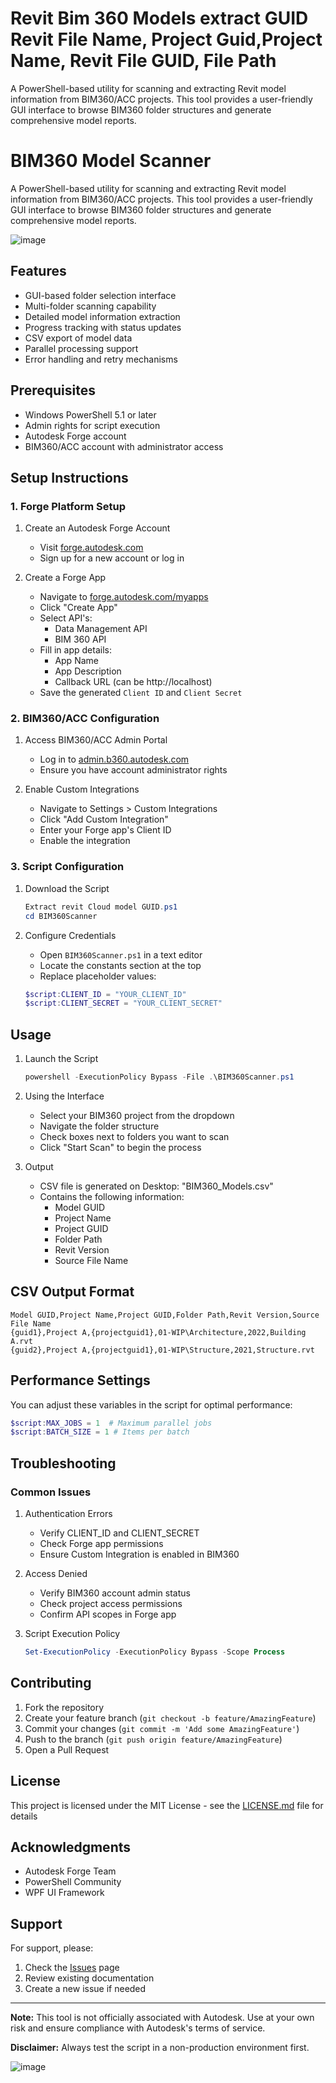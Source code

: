 # Revit Bim 360 Models extract GUID Revit File Name, Project Guid,Project Name, Revit File GUID, File Path

A PowerShell-based utility for scanning and extracting Revit model information from BIM360/ACC projects. This tool provides a user-friendly GUI interface to browse BIM360 folder structures and generate comprehensive model reports.



# BIM360 Model Scanner

A PowerShell-based utility for scanning and extracting Revit model information from BIM360/ACC projects. This tool provides a user-friendly GUI interface to browse BIM360 folder structures and generate comprehensive model reports.

![image](https://github.com/user-attachments/assets/c4982bb9-cc94-49ec-a030-b4c90eee55c5)


## Features

* GUI-based folder selection interface
* Multi-folder scanning capability  
* Detailed model information extraction
* Progress tracking with status updates
* CSV export of model data
* Parallel processing support
* Error handling and retry mechanisms

## Prerequisites

* Windows PowerShell 5.1 or later
* Admin rights for script execution
* Autodesk Forge account
* BIM360/ACC account with administrator access

## Setup Instructions

### 1. Forge Platform Setup

1. Create an Autodesk Forge Account
   * Visit [forge.autodesk.com](https://forge.autodesk.com)
   * Sign up for a new account or log in

2. Create a Forge App
   * Navigate to [forge.autodesk.com/myapps](https://forge.autodesk.com/myapps)
   * Click "Create App"
   * Select API's:
     * Data Management API
     * BIM 360 API
   * Fill in app details:
     * App Name
     * App Description
     * Callback URL (can be http://localhost)
   * Save the generated `Client ID` and `Client Secret`

### 2. BIM360/ACC Configuration

1. Access BIM360/ACC Admin Portal
   * Log in to [admin.b360.autodesk.com](https://admin.b360.autodesk.com)
   * Ensure you have account administrator rights

2. Enable Custom Integrations
   * Navigate to Settings > Custom Integrations
   * Click "Add Custom Integration"
   * Enter your Forge app's Client ID
   * Enable the integration

### 3. Script Configuration

1. Download the Script
   ```powershell
   Extract revit Cloud model GUID.ps1
   cd BIM360Scanner
   ```

2. Configure Credentials
   * Open `BIM360Scanner.ps1` in a text editor
   * Locate the constants section at the top
   * Replace placeholder values:
   ```powershell
   $script:CLIENT_ID = "YOUR_CLIENT_ID"
   $script:CLIENT_SECRET = "YOUR_CLIENT_SECRET"
   ```

## Usage

1. Launch the Script
   ```powershell
   powershell -ExecutionPolicy Bypass -File .\BIM360Scanner.ps1
   ```

2. Using the Interface
   * Select your BIM360 project from the dropdown
   * Navigate the folder structure
   * Check boxes next to folders you want to scan
   * Click "Start Scan" to begin the process

3. Output
   * CSV file is generated on Desktop: "BIM360_Models.csv"
   * Contains the following information:
     * Model GUID
     * Project Name
     * Project GUID
     * Folder Path
     * Revit Version
     * Source File Name

## CSV Output Format

```csv
Model GUID,Project Name,Project GUID,Folder Path,Revit Version,Source File Name
{guid1},Project A,{projectguid1},01-WIP\Architecture,2022,Building A.rvt
{guid2},Project A,{projectguid1},01-WIP\Structure,2021,Structure.rvt
```

## Performance Settings

You can adjust these variables in the script for optimal performance:

```powershell
$script:MAX_JOBS = 1  # Maximum parallel jobs
$script:BATCH_SIZE = 1 # Items per batch
```

## Troubleshooting

### Common Issues

1. Authentication Errors
   * Verify CLIENT_ID and CLIENT_SECRET
   * Check Forge app permissions
   * Ensure Custom Integration is enabled in BIM360

2. Access Denied
   * Verify BIM360 account admin status
   * Check project access permissions
   * Confirm API scopes in Forge app

3. Script Execution Policy
   ```powershell
   Set-ExecutionPolicy -ExecutionPolicy Bypass -Scope Process
   ```

## Contributing

1. Fork the repository
2. Create your feature branch (`git checkout -b feature/AmazingFeature`)
3. Commit your changes (`git commit -m 'Add some AmazingFeature'`)
4. Push to the branch (`git push origin feature/AmazingFeature`)
5. Open a Pull Request

## License

This project is licensed under the MIT License - see the [LICENSE.md](LICENSE.md) file for details

## Acknowledgments

* Autodesk Forge Team
* PowerShell Community
* WPF UI Framework

## Support

For support, please:
1. Check the [Issues](https://github.com/yourusername/BIM360Scanner/issues) page
2. Review existing documentation
3. Create a new issue if needed

---

**Note:** This tool is not officially associated with Autodesk. Use at your own risk and ensure compliance with Autodesk's terms of service.

**Disclaimer:** Always test the script in a non-production environment first.


![image](https://github.com/user-attachments/assets/1dca64ff-ea25-4cbf-a117-b0edf2e9507b)
